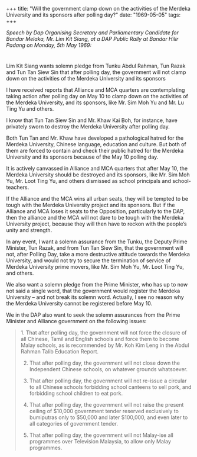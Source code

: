 +++ 
title: "Will the government clamp down on the activities of the Merdeka University and its sponsors after polling day?"
date: "1969-05-05"
tags:
+++

_Speech by Dap Organising Secretary and Parliamentary Candidate for Bandar Melaka, Mr. Lim Kit Siang, at a DAP Public Rally at Bandar Hilir Padang on Monday, 5th May 1969:_
# 
Lim Kit Siang wants solemn pledge from Tunku Abdul Rahman, Tun Razak and Tun Tan Siew Sin that after polling day, the government will not clamp down on the activities of the Merdeka University and its sponsors

I have received reports that Alliance and MCA quarters are contemplating taking action after polling day on May 10 to clamp down on the activities of the Merdeka University, and its sponsors, like Mr. Sim Moh Yu and Mr. Lu Ting Yu and others.

I know that Tun Tan Siew Sin and Mr. Khaw Kai Boh, for instance, have privately sworn to destroy the Merdeka University after polling day.

Both Tun Tan and Mr. Khaw have developed a pathological hatred for the Merdeka University, Chinese language, education and culture. But both of them are forced to contain and check their public hatred for the Merdeka University and its sponsors because of the May 10 polling day.</u>

It is actively canvassed in Alliance and MCA quarters that after May 10, the Merdeka University should be destroyed and its sponsors, like Mr. Sim Moh Yu, Mr. Loot Ting Yu, and others dismissed as school principals and school-teachers.

If the Alliance and the MCA wins all urban seats, they will be tempted to be tough with the Merdeka University project and its sponsors. But if the Alliance and MCA loses it seats to the Opposition, particularly to the DAP, then the alliance and the MCA will not dare to be tough with the Merdeka University project, because they will then have to reckon with the people’s unity and strength.

In any event, I want a solemn assurance from the Tunku, the Deputy Prime Minister, Tun Razak, and from Tun Tan Siew Sin, that the government will not, after Polling Day, take a more destructive attitude towards the Merdeka University, and would not try to secure the termination of service of Merdeka University prime movers, like Mr. Sim Moh Yu, Mr. Loot Ting Yu, and others.

We also want a solemn pledge from the Prime Minister, who has up to now not said a single word, that the government would register the Merdeka University – and not break its solemn word. Actually, I see no reason why the Merdeka University cannot be registered before May 10.

We in the DAP also want to seek the solemn assurances from the Prime Minister and Alliance government on the following issues:



<blockquote>1.	That after polling day, the government will not force the closure of all Chinese, Tamil and English schools and force them to become Malay schools, as is recommended by Mr. Koh Kim Leng in the Abdul Rahman Talib Education Report.

2.	That after polling day, the government will not close down the Independent Chinese schools, on whatever grounds whatsoever.

3.	That after polling day, the government will not re-issue a circular to all Chinese schools forbidding school canteens to sell pork, and forbidding school children to eat pork.

4.	That after polling day, the government will not raise the present ceiling of $10,000 government tender reserved exclusively to bumiputras only to $50,000 and later $100,000, and even later to all categories of government tender.

5.	That after polling day, the government will not Malay-ise all programmes over Television Malaysia, to allow only Malay programmes.</blockquote>


 
